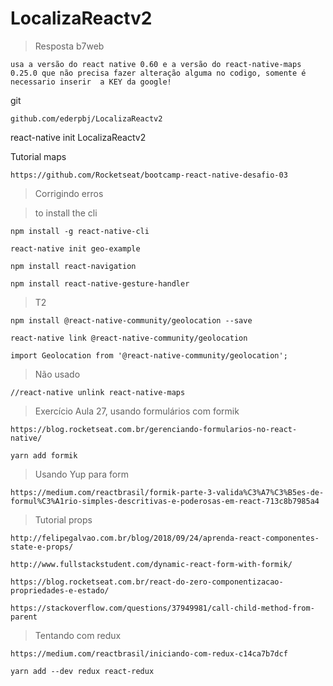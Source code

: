 # LocalizaReactv2

>Resposta b7web

    usa a versão do react native 0.60 e a versão do react-native-maps 0.25.0 que não precisa fazer alteração alguma no codigo, somente é necessario inserir  a KEY da google!

git 

    github.com/ederpbj/LocalizaReactv2


react-native init LocalizaReactv2

Tutorial maps

    https://github.com/Rocketseat/bootcamp-react-native-desafio-03


> Corrigindo erros

> to install the cli

    npm install -g react-native-cli

    react-native init geo-example

    npm install react-navigation
    
    npm install react-native-gesture-handler

>T2

    npm install @react-native-community/geolocation --save

    react-native link @react-native-community/geolocation

    import Geolocation from '@react-native-community/geolocation';


>Não usado

    //react-native unlink react-native-maps

>Exercício Aula 27, usando formulários com formik

    https://blog.rocketseat.com.br/gerenciando-formularios-no-react-native/

    yarn add formik

>Usando Yup para form

    https://medium.com/reactbrasil/formik-parte-3-valida%C3%A7%C3%B5es-de-formul%C3%A1rio-simples-descritivas-e-poderosas-em-react-713c8b7985a4

>Tutorial props

    http://felipegalvao.com.br/blog/2018/09/24/aprenda-react-componentes-state-e-props/

    http://www.fullstackstudent.com/dynamic-react-form-with-formik/

    https://blog.rocketseat.com.br/react-do-zero-componentizacao-propriedades-e-estado/

    https://stackoverflow.com/questions/37949981/call-child-method-from-parent

>Tentando com redux

    https://medium.com/reactbrasil/iniciando-com-redux-c14ca7b7dcf

    yarn add --dev redux react-redux